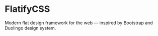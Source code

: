 # FlatifyCSS
Modern flat design framework for the web — inspired by Bootstrap and Duolingo design system.
